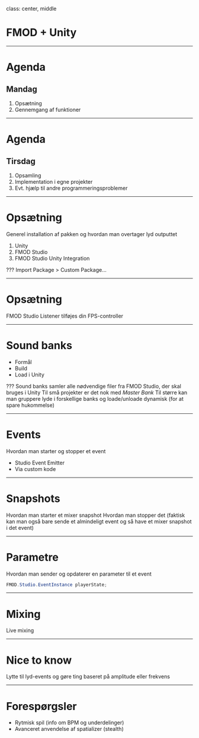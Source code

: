 class: center, middle

# FMOD + Unity

---

# Agenda
## Mandag

1. Opsætning
2. Gennemgang af funktioner

---

# Agenda
## Tirsdag

1. Opsamling
2. Implementation i egne projekter
3. Evt. hjælp til andre programmeringsproblemer

---

# Opsætning

Generel installation af pakken og hvordan man overtager lyd outputtet

1. Unity
2. FMOD Studio
3. FMOD Studio Unity Integration

???
Import Package > Custom Package...

---

# Opsætning

FMOD Studio Listener tilføjes din FPS-controller

---

# Sound banks

- Formål
- Build
- Load i Unity

???
Sound banks samler alle nødvendige filer fra FMOD Studio, der skal bruges i Unity
Til små projekter er det nok med *Master Bank*
Til større kan man gruppere lyde i forskellige banks og loade/unloade dynamisk (for at spare hukommelse)

---

# Events

Hvordan man starter og stopper et event

- Studio Event Emitter
- Via custom kode

---

#  Snapshots

Hvordan man starter et mixer snapshot
Hvordan man stopper det
(faktisk kan man også bare sende et almindeligt event og så have et mixer snapshot i det event)

---

# Parametre

Hvordan man sender og opdaterer en parameter til et event

```cs
FMOD.Studio.EventInstance playerState;
```

---

# Mixing

Live mixing

---

# Nice to know

Lytte til lyd-events og gøre ting baseret på amplitude eller frekvens

---

# Forespørgsler

- Rytmisk spil (info om BPM og underdelinger)
- Avanceret anvendelse af spatializer (stealth)